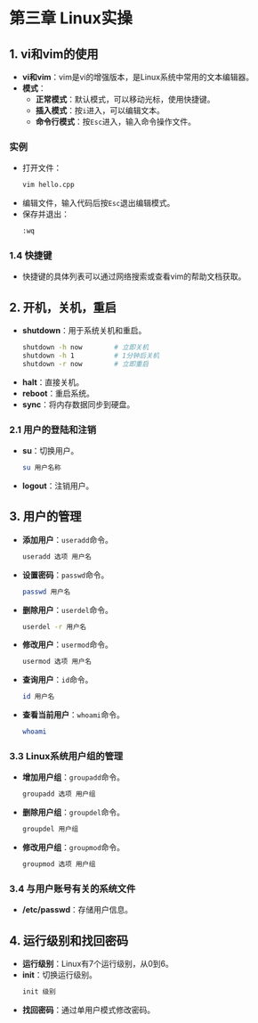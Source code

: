 # 第三章 Linux实操

## 1. vi和vim的使用
- **vi和vim**：vim是vi的增强版本，是Linux系统中常用的文本编辑器。
- **模式**：
  - **正常模式**：默认模式，可以移动光标，使用快捷键。
  - **插入模式**：按`i`进入，可以编辑文本。
  - **命令行模式**：按`Esc`进入，输入命令操作文件。

### 实例
- 打开文件：
  ```bash
  vim hello.cpp
  ```
- 编辑文件，输入代码后按`Esc`退出编辑模式。
- 保存并退出：
  ```bash
  :wq
  ```

### 1.4 快捷键
- 快捷键的具体列表可以通过网络搜索或查看vim的帮助文档获取。

## 2. 开机，关机，重启
- **shutdown**：用于系统关机和重启。
  ```bash
  shutdown -h now        # 立即关机
  shutdown -h 1          # 1分钟后关机
  shutdown -r now        # 立即重启
  ```
- **halt**：直接关机。
- **reboot**：重启系统。
- **sync**：将内存数据同步到硬盘。

### 2.1 用户的登陆和注销
- **su**：切换用户。
  ```bash
  su 用户名称
  ```
- **logout**：注销用户。

## 3. 用户的管理
- **添加用户**：`useradd`命令。
  ```bash
  useradd 选项 用户名
  ```
- **设置密码**：`passwd`命令。
  ```bash
  passwd 用户名
  ```
- **删除用户**：`userdel`命令。
  ```bash
  userdel -r 用户名
  ```
- **修改用户**：`usermod`命令。
  ```bash
  usermod 选项 用户名
  ```
- **查询用户**：`id`命令。
  ```bash
  id 用户名
  ```
- **查看当前用户**：`whoami`命令。
  ```bash
  whoami
  ```

### 3.3 Linux系统用户组的管理
- **增加用户组**：`groupadd`命令。
  ```bash
  groupadd 选项 用户组
  ```
- **删除用户组**：`groupdel`命令。
  ```bash
  groupdel 用户组
  ```
- **修改用户组**：`groupmod`命令。
  ```bash
  groupmod 选项 用户组
  ```

### 3.4 与用户账号有关的系统文件
- **/etc/passwd**：存储用户信息。

## 4. 运行级别和找回密码
- **运行级别**：Linux有7个运行级别，从0到6。
- **init**：切换运行级别。
  ```bash
  init 级别
  ```
- **找回密码**：通过单用户模式修改密码。